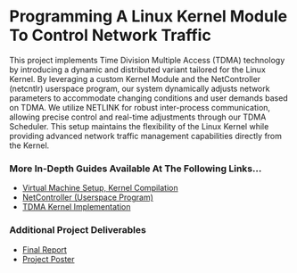 <h1>Programming A Linux Kernel Module To Control Network Traffic</h1>

<p>This project implements Time Division Multiple Access (TDMA) technology by introducing a
dynamic and distributed variant tailored for the Linux Kernel. By leveraging a custom Kernel
Module and the NetController (netcntlr) userspace program, our system dynamically adjusts
network parameters to accommodate changing conditions and user demands based on TDMA.
We utilize NETLINK for robust inter-process communication, allowing precise control and
real-time adjustments through our TDMA Scheduler. This setup maintains the flexibility of the
Linux Kernel while providing advanced network traffic management capabilities directly from
the Kernel.</p>

<h3>More In-Depth Guides Available At The Following Links...</h3>
<ul>
    <li><a href="./docs/Virtual-Machine-Setup.md">Virtual Machine Setup, Kernel Compilation</a></li>
    <li><a href="./docs/NetController.md">NetController (Userspace Program)</a></li>
    <li><a href="./docs/TDMA-Kernel-Module.md">TDMA Kernel Implementation</a></li>
</ul>

<h3>Additional Project Deliverables</h3>
<ul>
    <li><a href="./docs/Report.pdf">Final Report<a></li>
    <li><a href="./docs/Poster.pdf">Project Poster</li>
</ul>